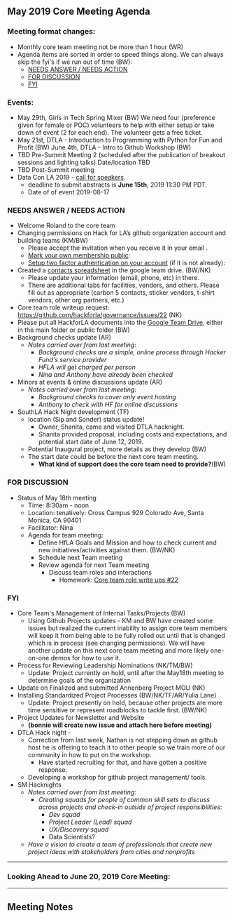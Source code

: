 ## May 2019 Core Meeting Agenda

### Meeting format changes:

* Monthly core team meeting not be more than 1 hour (WR)
* Agenda items are sorted in order to speed things along.  We can always skip the fyi's if we run out of time (BW):
  * [NEEDS ANSWER /  NEEDS ACTION](https://github.com/hackforla/governance/new/master/monthly-meeting-notes#needs-answer---needs-action)
  * [FOR DISCUSSION](https://github.com/hackforla/governance/new/master/monthly-meeting-notes#for-discussion)
  * [FYI](https://github.com/hackforla/governance/new/master/monthly-meeting-notes#fyi)

### Events:
* May 29th, Girls in Tech Spring Mixer (BW)
We need four (preference given for female or POC) volunteers to help with either setup or take down of event (2 for each end).  The volunteer gets a free ticket. 
* May 21st, DTLA - Introduction to Programming with Python for Fun and Profit (BW)
June 4th, DTLA - Intro to Github Workshop (BW)
* TBD Pre-Summit Meeting 2 (scheduled after the publication of breakout sessions and lighting talks) Date/location TBD
* TBD Post-Summit meeting
* Data Con LA 2019 - [call for speakers](https://www.dataconla.com/call-for-papers/).
  * deadline to submit abstracts is **June 15th**, 2019 11:30 PM PDT.
  * Date of of event 2019-08-17


### NEEDS ANSWER /  NEEDS ACTION
* Welcome Roland to the core team
* Changing permissions on Hack for LA’s github organization account and building teams (KM/BW)
  * Please accept the invitation when you receive it in your email .
  * [Mark your own membership public](https://help.github.com/en/articles/publicizing-or-hiding-organization-membership#changing-the-visibility-of-your-organization-membership): 
  * [Setup two factor authentication on your account](https://github.com/hackforla/governance/issues/20) (if it is not already):  
* Created a [contacts spreadsheet](https://docs.google.com/spreadsheets/d/1hb25B49UVwi87mXBA420q1vDS5pJJvR8AGfI9G9PNc0/) in the google team drive. (BW/NK)
  * Please update your information (email, phone, etc) in there.
  * There are additional tabs for facilities, vendors, and others.  Please fill out as appropriate (carbon 5 contacts, sticker vendors, t-shirt vendors, other org partners, etc.) 
* Core team role writeup request:  https://github.com/hackforla/governance/issues/22 (NK)
* Please put all HackforLA documents into the [Google Team Drive](https://drive.google.com/drive/folders/0ALlp3FxnEORQUk9PVA), either in the main folder or public folder (BW)
* Background checks update (AR)
  * *Notes carried over from last meeting*:
    * *Background checks are a simple, online process through Hacker Fund's service provider*
    * *HFLA will get charged per person*
    * *Nina and Anthony have already been checked*
* Minors at events & online discussions update (AR)
  * *Notes carried over from last meeting*: 
    * *Background checks to cover only event hosting*
    * *Anthony to check with HF for online discussions*
* SouthLA Hack Night development (TF)
  * location (Sip and Sonder) status update! 
    * Owner, Shanita, came and visited DTLA hacknight.
    * Shanita provided proposal, including costs and expectations, and potential start date of June 12, 2019.
  * Potential Inaugural project, more details as they develop (BW)
  * The start date could be before the next core team meeting.  
    * **What kind of support does the core team need to provide?**(BW)



### FOR DISCUSSION
* Status of May 18th meeting
  * Time: 8:30am - noon
  * Location: tenatively: Cross Campus 929 Colorado Ave, Santa Monica, CA 90401
  * Facilitator: Nina
  * Agenda for team meeting:
    * Define HfLA Goals and Mission and how to check current and new initiatives/activities against them. (BW/NK)
    * Schedule next Team meeting
    * Review agenda for next Team meeting
      * Discuss team roles and interactions
        * Homework: [Core team role write ups #22](https://github.com/hackforla/governance/issues/22)
         

### FYI
* Core Team's Management of Internal Tasks/Projects (BW)
  * Using Github Projects updates - KM and BW have created some issues but realized the current inability to assign core team members will keep it from being able to be fully rolled out until that is changed which is in process (see changing permissions).  We will have another update on this next core team meeting and more likely one-on-one demos for how to use it.
* Process for Reviewing Leadership Nominations (NK/TM/BW)
  * Update: Project currently on hold, until after the May18th meeting to determine goals of the organization 
* Update on Finalized and submitted Annenberg Project MOU (NK)
* Installing Standardized Project Processes (BW/NK/TF/AR/Yulia Lane)
  * Update: Project presently on hold, because other projects are more time sensitive or represent roadblocks to tackle first. (BW/NK)
* Project Updates for Newsletter and Website
  * **(bonnie will create new issue and attach here before meeting)**
* DTLA Hack night - 
  * Correction from last week, Nathan is not stepping down as github host he is offering to teach it to other people so we train more of our community in how to put on the workshop. 
    * Have started recruiting for that, and have gotten a positive response.
  * Developing a workshop for github project management/ tools.
* SM Hacknights
  * *Notes carried over from last meeting*:
    * *Creating squads for people of common skill sets to discuss across projects and check-in outside of project responsibilities*:
      * *Dev squad*
      * *Project Leader (Lead) squad*
      * *UX/Discovery squad*
      * Data Scientists?
  * *Have a vision to create a team of professionals that create new project ideas with stakeholders from cities and nonprofits*


---
### Looking Ahead to June 20, 2019 Core Meeting:

  
---
## Meeting Notes

